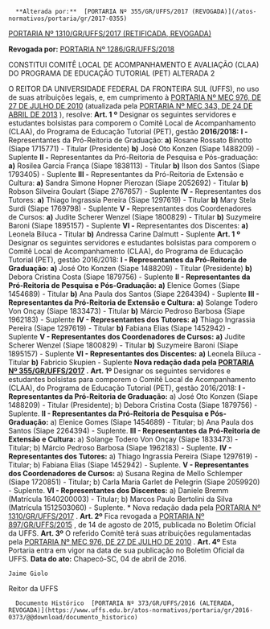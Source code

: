       **Alterada por:**  [PORTARIA Nº 355/GR/UFFS/2017 (REVOGADA)](/atos-normativos/portaria/gr/2017-0355) 

  [PORTARIA Nº 1310/GR/UFFS/2017 (RETIFICADA, REVOGADA)](/atos-normativos/portaria/gr/2017-1310) 

 **Revogada por:**  [PORTARIA Nº 1286/GR/UFFS/2018](/atos-normativos/portaria/gr/2018-1286) 

   CONSTITUI COMITÊ LOCAL DE ACOMPANHAMENTO E AVALIAÇÃO (CLAA) DO PROGRAMA DE EDUCAÇÃO TUTORIAL (PET) ALTERADA 2  

 O REITOR DA UNIVERSIDADE FEDERAL DA FRONTEIRA SUL (UFFS), no uso de suas atribuições legais, e, em cumprimento à [PORTARIA Nº MEC 976, DE 27 DE JULHO DE 2010](http://portal.mec.gov.br/index.php?option=com_docman&view=download&alias=14912-portaria-n-976&category_slug=dezembro-2013-pdf&Itemid=30192)  (atualizada pela [PORTARIA Nº MEC 343, DE 24 DE ABRIL DE 2013](http://portal.mec.gov.br/index.php?option=com_docman&view=download&alias=13005-portaria-343-24-abril-2013-pdf&category_slug=abril-2013-pdf&Itemid=30192)  ), resolve:  **Art. 1**  **º**  Designar os seguintes servidores e estudantes bolsistas para comporem o Comitê Local de Acompanhamento (CLAA), do Programa de Educação Tutorial (PET), gestão **2016/2018:**    **I -**  Representantes da Pró-Reitoria de Graduação:   **a)**  Rosane Rossato Binotto (Siape 1715771) - Titular (Presidente)   **b)**  José Oto Konzen (Siape 1488209) - Suplente   **II -**  Representantes da Pró-Reitoria de Pesquisa e Pós-graduação:   **a)**  Rosilea Garcia França (Siape 1838113) - Titular   **b)**  Ilson dos Santos (Siape 1793405) - Suplente   **III -**  Representantes da Pró-Reitoria de Extensão e Cultura:   **a)**  Sandra Simone Hopner Pierozan (Siape 2052692) - Titular   **b)**  Robson Silveira Goulart (Siape 2767657) - Suplente   **IV -**  Representantes dos Tutores:   **a)**  Thiago Ingrassia Pereira (Siape 1297619) - Titular   **b)**  Mary Stela Surdi (Siape 1769798) - Suplente   **V -**  Representantes dos Coordenadores de Cursos:   **a)**  Judite Scherer Wenzel (Siape 1800829) - Titular   **b)**  Suzymeire Baroni (Siape 1895157) - Suplente   **VI -**  Representantes dos Discentes:   **a)**  Leonela Biluca - Titular   **b)**  Andressa Carine Dalmutt - Suplente   **Art. 1**  **º**  Designar os seguintes servidores e estudantes bolsistas para comporem o Comitê Local de Acompanhamento (CLAA), do Programa de Educação Tutorial (PET), gestão 2016/2018:   **I - Representantes da Pró-Reitoria de Graduação:**   **a)**  José Oto Konzen (Siape 1488209) - Titular (Presidente)   **b)**  Debora Cristina Costa (Siape 1879756) - Suplente   **II - Representantes da Pró-Reitoria de Pesquisa e Pós-Graduação:**   **a)**  Elenice Gomes (Siape 1454689) - Titular   **b)**  Ana Paula dos Santos (Siape 2264394) - Suplente   **III - Representantes da Pró-Reitoria de Extensão e Cultura:**   **a)**  Solange Todero Von Onçay (Siape 1833473) - Titular   **b)**  Márcio Pedroso Barbosa (Siape 1962183) - Suplente   **IV - Representantes dos Tutores:**   **a)**  Thiago Ingrassia Pereira (Siape 1297619) - Titular   **b)**  Fabiana Elias (Siape 1452942) - Suplente   **V - Representantes dos Coordenadores de Cursos:**   **a)**  Judite Scherer Wenzel (Siape 1800829) - Titular   **b)**  Suzymeire Baroni (Siape 1895157) - Suplente   **VI - Representantes dos Discentes:**   **a)**  Leonela Biluca - Titular   **b)**  Fabricio Skupien - Suplente   **Nova redação dada pela [PORTARIA Nº 355/GR/UFFS/2017](https://www.uffs.edu.br/atos-normativos/portaria/gr/2017-0355)  .**    **Art. 1º** Designar os seguintes servidores e estudantes bolsistas para comporem o Comitê Local de Acompanhamento (CLAA), do Programa de Educação Tutorial (PET), gestão 2016/2018: **I - Representantes da Pró-Reitoria de Graduação:**  a) José Oto Konzen (Siape 1488209) - Titular (Presidente); b) Debora Cristina Costa (Siape 1879756) - Suplente. **II - Representantes da Pró-Reitoria de Pesquisa e Pós-Graduação:**  a) Elenice Gomes (Siape 1454689) - Titular; b) Ana Paula dos Santos (Siape 2264394) - Suplente. **III - Representantes da Pró-Reitoria de Extensão e Cultura:**  a) Solange Todero Von Onçay (Siape 1833473) - Titular; b) Márcio Pedroso Barbosa (Siape 1962183) - Suplente. **IV - Representantes dos Tutores:**  a) Thiago Ingrassia Pereira (Siape 1297619) - Titular; b) Fabiana Elias (Siape 1452942) - Suplente. **V - Representantes dos Coordenadores de Cursos:**  a) Susana Regina de Mello Schlemper (Siape 1720851) - Titular; b) Carla Maria Garlet de Pelegrin (Siape 2059920) - Suplente. **VI - Representantes dos Discentes:**  a) Daniele Bremm (Matrícula 1640200003) - Titular; b) Marcos Paulo Bertolini da Silva (Matrícula 1512503060) - Suplente. * Nova redação dada pela [PORTARIA Nº 1310/GR/UFFS/2017](https://www.uffs.edu.br/atos-normativos/portaria/gr/2017-1310)  .   **Art. 2º** Fica revogada a [PORTARIA Nº 897/GR/UFFS/2015](https://www.uffs.edu.br/atos-normativos/portaria/gr/2015-0897)  , de 14 de agosto de 2015, publicada no Boletim Oficial da UFFS.   **Art. 3º** O referido Comitê terá suas atribuições regulamentadas pela [PORTARIA Nº MEC 976, DE 27 DE JULHO DE 2010](http://portal.mec.gov.br/index.php?option=com_docman&view=download&alias=14912-portaria-n-976&category_slug=dezembro-2013-pdf&Itemid=30192)  .   **Art. 4º** Esta Portaria entra em vigor na data de sua publicação no Boletim Oficial da UFFS.      **Data do ato:** Chapecó-SC, 04 de abril de 2016.   
 

    Jaime Giolo   
 Reitor da UFFS 

      Documento Histórico  [PORTARIA Nº 373/GR/UFFS/2016 (ALTERADA, REVOGADA)](https://www.uffs.edu.br/atos-normativos/portaria/gr/2016-0373/@@download/documento_historico)     
      